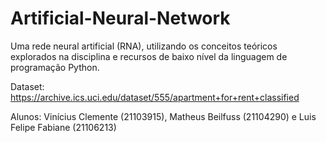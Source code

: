 # Artificial-Neural-Network
Uma rede neural artificial (RNA), utilizando os conceitos teóricos explorados na disciplina e recursos de baixo nível da linguagem de programação Python.

Dataset: https://archive.ics.uci.edu/dataset/555/apartment+for+rent+classified

Alunos: Vinícius Clemente (21103915), Matheus Beilfuss (21104290) e Luis Felipe Fabiane (21106213)